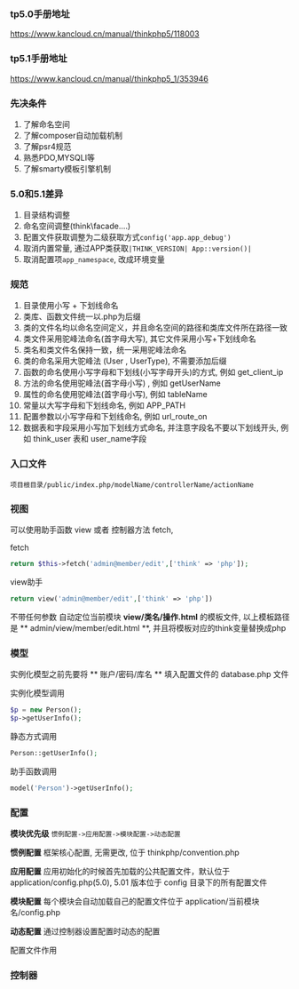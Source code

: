 ### tp5.0手册地址 
https://www.kancloud.cn/manual/thinkphp5/118003

### tp5.1手册地址
https://www.kancloud.cn/manual/thinkphp5_1/353946

### 先决条件
1. 了解命名空间
2. 了解composer自动加载机制
3. 了解psr4规范
4. 熟悉PDO,MYSQLI等
5. 了解smarty模板引擎机制

### 5.0和5.1差异
1. 目录结构调整
2. 命名空间调整(think\facade\....)
3. 配置文件获取调整为二级获取方式`config('app.app_debug')`
4. 取消内置常量, 通过APP类获取`|THINK_VERSION| App::version()|`
5. 取消配置项`app_namespace`, 改成环境变量


### 规范
1. 目录使用小写 + 下划线命名
2. 类库、函数文件统一以.php为后缀
3. 类的文件名均以命名空间定义，并且命名空间的路径和类库文件所在路径一致
4. 类文件采用驼峰法命名(首字母大写), 其它文件采用小写+下划线命名
5. 类名和类文件名保持一致，统一采用驼峰法命名
6. 类的命名采用大驼峰法 (User , UserType), 不需要添加后缀
7. 函数的命名使用小写字母和下划线(小写字母开头)的方式, 例如 get_client_ip
8. 方法的命名使用驼峰法(首字母小写) , 例如 getUserName
9. 属性的命名使用驼峰法(首字母小写), 例如 tableName
10. 常量以大写字母和下划线命名, 例如 APP_PATH
11. 配置参数以小写字母和下划线命名, 例如 url_route_on
12. 数据表和字段采用小写加下划线方式命名, 并注意字段名不要以下划线开头, 例如 think_user 表和 user_name字段



### 入口文件
```
项目根目录/public/index.php/modelName/controllerName/actionName
```

### 视图
可以使用助手函数 view 或者 控制器方法 fetch,

fetch
```php
return $this->fetch('admin@member/edit',['think' => 'php']);
```
view助手
```php
return view('admin@member/edit',['think' => 'php'])
```

不带任何参数 自动定位当前模块 **view/类名/操作.html** 的模板文件, 以上模板路径是 ** admin/view/member/edit.html **, 并且将模板对应的think变量替换成php

### 模型

实例化模型之前先要将 ** 账户/密码/库名 ** 填入配置文件的 database.php 文件

实例化模型调用
```php
$p = new Person();
$p->getUserInfo();
```

静态方式调用
```php
Person::getUserInfo();
```

助手函数调用
```php
model('Person')->getUserInfo();
```


### 配置

__模块优先级__
`惯例配置->应用配置->模块配置->动态配置`

__惯例配置__
框架核心配置, 无需更改, 位于 thinkphp/convention.php

__应用配置__
应用初始化的时候首先加载的公共配置文件，默认位于application/config.php(5.0), 5.01 版本位于 config 目录下的所有配置文件

__模块配置__
每个模块会自动加载自己的配置文件位于 application/当前模块名/config.php

__动态配置__
通过控制器设置配置时动态的配置

配置文件作用



### 控制器
